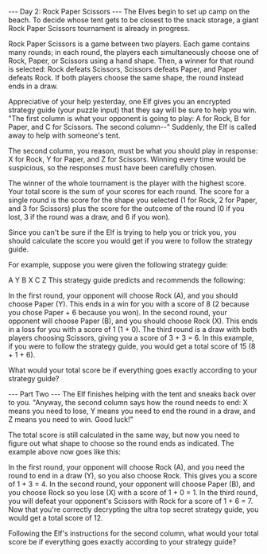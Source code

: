 --- Day 2: Rock Paper Scissors ---
The Elves begin to set up camp on the beach. To decide whose tent gets to be closest to the snack storage, a giant Rock Paper Scissors tournament 
is already in progress.

Rock Paper Scissors is a game between two players. Each game contains many rounds; in each round, the players each simultaneously choose one of 
Rock, Paper, or Scissors using a hand shape. Then, a winner for that round is selected: Rock defeats Scissors, Scissors defeats Paper, and Paper 
defeats Rock. If both players choose the same shape, the round instead ends in a draw.

Appreciative of your help yesterday, one Elf gives you an encrypted strategy guide (your puzzle input) that they say will be sure to help you win. 
"The first column is what your opponent is going to play: A for Rock, B for Paper, and C for Scissors. The second column--" Suddenly, the Elf is 
called away to help with someone's tent.

The second column, you reason, must be what you should play in response: X for Rock, Y for Paper, and Z for Scissors. Winning every time would be 
suspicious, so the responses must have been carefully chosen.

The winner of the whole tournament is the player with the highest score. Your total score is the sum of your scores for each round. The score for a 
single round is the score for the shape you selected (1 for Rock, 2 for Paper, and 3 for Scissors) plus the score for the outcome of the round (0 
if you lost, 3 if the round was a draw, and 6 if you won).

Since you can't be sure if the Elf is trying to help you or trick you, you should calculate the score you would get if you were to follow the 
strategy guide.

For example, suppose you were given the following strategy guide:

A Y
B X
C Z
This strategy guide predicts and recommends the following:

In the first round, your opponent will choose Rock (A), and you should choose Paper (Y). This ends in a win for you with a score of 8 (2 because 
you chose Paper + 6 because you won).
In the second round, your opponent will choose Paper (B), and you should choose Rock (X). This ends in a loss for you with a score of 1 (1 + 0).
The third round is a draw with both players choosing Scissors, giving you a score of 3 + 3 = 6.
In this example, if you were to follow the strategy guide, you would get a total score of 15 (8 + 1 + 6).

What would your total score be if everything goes exactly according to your strategy guide?

--- Part Two ---
The Elf finishes helping with the tent and sneaks back over to you. "Anyway, the second column says how the round needs to end: 
X means you need to lose, 
Y means you need to end the round in a draw, and 
Z means you need to win. Good luck!"

The total score is still calculated in the same way, but now you need to figure out what shape to choose so the round ends as indicated. The example above now goes like this:

In the first round, your opponent will choose Rock (A), and you need the round to end in a draw (Y), so you also choose Rock. This gives you a score of 1 + 3 = 4.
In the second round, your opponent will choose Paper (B), and you choose Rock so you lose (X) with a score of 1 + 0 = 1.
In the third round, you will defeat your opponent's Scissors with Rock for a score of 1 + 6 = 7.
Now that you're correctly decrypting the ultra top secret strategy guide, you would get a total score of 12.

Following the Elf's instructions for the second column, what would your total score be if everything goes exactly according to your strategy guide?